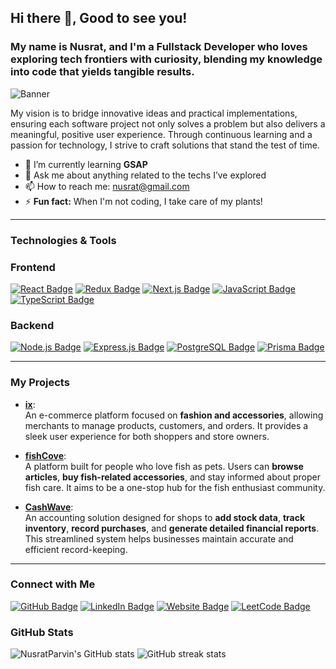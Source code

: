 

<!--## Hi there 👋
**NusratParvin/NusratParvin** is a ✨ _special_ ✨ repository because its `README.md` (this file) appears on your GitHub profile.

Here are some ideas to get you started:

- 🔭 I’m currently working on ...
- 🌱 I’m currently learning ...
- 👯 I’m looking to collaborate on ...
- 🤔 I’m looking for help with ...
- 💬 Ask me about ...
- 📫 How to reach me: 
- 😄 Pronouns: ...
- ⚡ Fun fact: ...
-->
 ## Hi there 👋, Good to see you!
### My name is Nusrat, and I'm a Fullstack Developer who loves exploring tech frontiers with curiosity, blending my knowledge into code that yields tangible results.  
![Banner](https://i.pinimg.com/736x/2c/2e/3f/2c2e3fd424d82b390cb91b1a1c3a7e4c.jpg)


My vision is to bridge innovative ideas and practical implementations, ensuring each software project not only solves a problem but also delivers a meaningful, positive user experience. Through continuous learning and a passion for technology, I strive to craft solutions that stand the test of time.

 
- 🌱 I’m currently learning **GSAP**  
- 💬 Ask me about anything related to the techs I’ve explored  
- 📫 How to reach me: [nusrat@gmail.com](mailto:nusrat@gmail.com)  
- ⚡ **Fun fact:** When I'm not coding, I take care of my plants!

---

### Technologies & Tools

### Frontend
[![React Badge](https://img.shields.io/badge/-React-20232A?logo=react&logoColor=61DAFB&style=for-the-badge)](https://reactjs.org/)
[![Redux Badge](https://img.shields.io/badge/-Redux-764ABC?logo=redux&logoColor=white&style=for-the-badge)](https://redux.js.org/)
[![Next.js Badge](https://img.shields.io/badge/-Next.js-000000?logo=nextdotjs&logoColor=white&style=for-the-badge)](https://nextjs.org/)
[![JavaScript Badge](https://img.shields.io/badge/-JavaScript-F7DF1E?logo=javascript&logoColor=black&style=for-the-badge)](https://developer.mozilla.org/en-US/docs/Web/JavaScript)
[![TypeScript Badge](https://img.shields.io/badge/-TypeScript-007ACC?logo=typescript&logoColor=white&style=for-the-badge)](https://www.typescriptlang.org/)

### Backend
[![Node.js Badge](https://img.shields.io/badge/-Node.js-43853D?logo=node.js&logoColor=white&style=for-the-badge)](https://nodejs.org/en/)
[![Express.js Badge](https://img.shields.io/badge/-Express.js-404D59?logo=express&logoColor=white&style=for-the-badge)](https://expressjs.com/)
[![PostgreSQL Badge](https://img.shields.io/badge/-PostgreSQL-316192?logo=postgresql&logoColor=white&style=for-the-badge)](https://www.postgresql.org/)
[![Prisma Badge](https://img.shields.io/badge/-Prisma-2D3748?logo=prisma&logoColor=white&style=for-the-badge)](https://www.prisma.io/)


---

### My Projects

- [**ix**]([https://github.com/YourUsername/ix](https://github.com/NusratParvin/ecommerceIX-client)):  
  An e-commerce platform focused on **fashion and accessories**, allowing merchants to manage products, customers, and orders. It provides a sleek user experience for both shoppers and store owners.

- [**fishCove**]([https://github.com/YourUsername/fishcov](https://github.com/NusratParvin/fishCove-frontend)):  
  A platform built for people who love fish as pets. Users can **browse articles**, **buy fish-related accessories**, and stay informed about proper fish care. It aims to be a one-stop hub for the fish enthusiast community.

- [**CashWave**]([https://github.com/YourUsername/cashwave](https://github.com/NusratParvin/CashWave-Client)):  
  An accounting solution designed for shops to **add stock data**, **track inventory**, **record purchases**, and **generate detailed financial reports**. This streamlined system helps businesses maintain accurate and efficient record-keeping. 

---

### Connect with Me

[![GitHub Badge](https://img.shields.io/badge/-NusratParvin-white?logo=GitHub&logoColor=181717&style=for-the-badge)](https://github.com/NusratParvin)
[![LinkedIn Badge](https://img.shields.io/badge/-NusratParvin-blue?logo=Linkedin&logoColor=white&style=for-the-badge)](https://www.linkedin.com/in/nusrat-parvin/)
[![Website Badge](https://img.shields.io/badge/-Portfolio-informational?logo=Google%20Chrome&logoColor=white&style=for-the-badge)](#)
[![LeetCode Badge](https://img.shields.io/badge/-LeetCode%20Profile-orange?logo=LeetCode&logoColor=black&style=for-the-badge)](https://leetcode.com/u/jTl7TxZYA3/)


### GitHub Stats

 ![NusratParvin's GitHub stats](https://github-readme-stats.vercel.app/api?username=NusratParvin&show_icons=true&theme=aura)
  ![GitHub streak stats](https://streak-stats.demolab.com/?user=NusratParvin)
